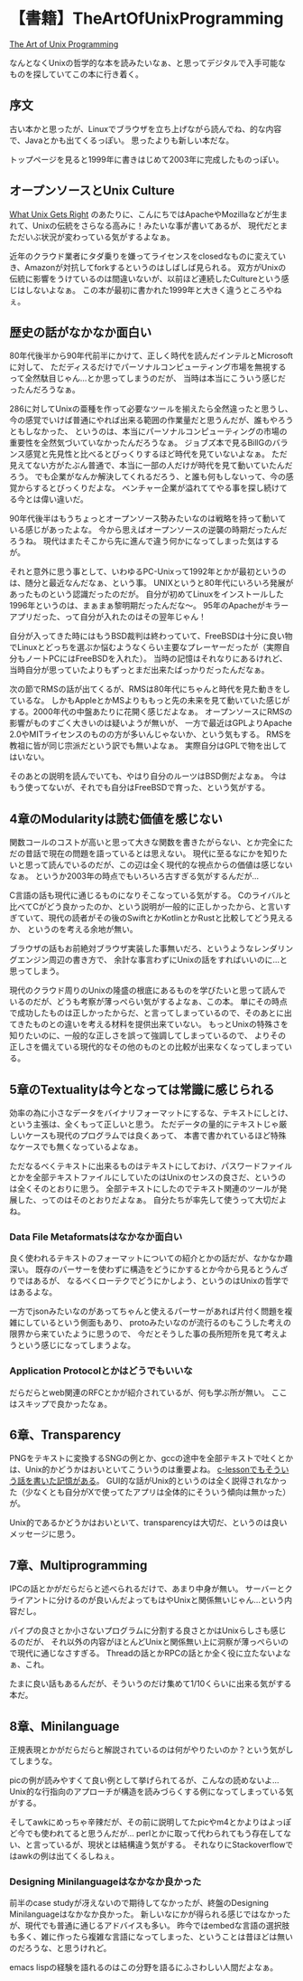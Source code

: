 # 【書籍】TheArtOfUnixProgramming

[The Art of Unix Programming](http://www.catb.org/~esr/writings/taoup/html/)

なんとなくUnixの哲学的な本を読みたいなぁ、と思ってデジタルで入手可能なものを探していてこの本に行き着く。

## 序文

古い本かと思ったが、Linuxでブラウザを立ち上げながら読んでね、的な内容で、Javaとかも出てくるっぽい。
思ったよりも新しい本だな。

トップページを見ると1999年に書きはじめて2003年に完成したものっぽい。

## オープンソースとUnix Culture

[What Unix Gets Right](http://www.catb.org/~esr/writings/taoup/html/ch01s05.html#id2872945) のあたりに、こんにちではApacheやMozillaなどが生まれて、Unixの伝統をさらなる高みに！みたいな事が書いてあるが、
現代だとまただいぶ状況が変わっている気がするよなぁ。

近年のクラウド業者にタダ乗りを嫌ってライセンスをclosedなものに変えていき、Amazonが対抗してforkするというのはしばしば見られる。
双方がUnixの伝統に影響をうけているのは間違いないが、以前ほど連続したCultureという感じはしないよなぁ。
この本が最初に書かれた1999年と大きく違うところやねぇ。

## 歴史の話がなかなか面白い

80年代後半から90年代前半にかけて、正しく時代を読んだインテルとMicrosoftに対して、
ただディスるだけでパーソナルコンピューティング市場を無視するって全然駄目じゃん…とか思ってしまうのだが、
当時は本当にこういう感じだったんだろうなぁ。

286に対してUnixの亜種を作って必要なツールを揃えたら全然違ったと思うし、
今の感覚でいけば普通にやれば出来る範囲の作業量だと思うんだが、誰もやろうともしなかった、
というのは、本当にパーソナルコンピューティングの市場の重要性を全然気づいていなかったんだろうなぁ。
ジョブズ本で見るBillGのバランス感覚と先見性と比べるとびっくりするほど時代を見ていないよなぁ。
ただ見えてない方がたぶん普通で、本当に一部の人だけが時代を見て動いていたんだろう。
でも企業がなんか解決してくれるだろう、と誰も何もしないって、今の感覚からするとびっくりだよな。
ベンチャー企業が溢れててやる事を探し続けてる今とは偉い違いだ。

90年代後半はもうちょっとオープンソース勢みたいなのは戦略を持って動いている感じがあったよな。
今から思えばオープンソースの逆襲の時期だったんだろうね。
現代はまたそこから先に進んで違う何かになってしまった気はするが。

それと意外に思う事として、いわゆるPC-Unixって1992年とかが最初というのは、随分と最近なんだなぁ、という事。
UNIXというと80年代にいろいろ発展があったものという認識だったのだが。
自分が初めてLinuxをインストールした1996年というのは、まぁまぁ黎明期だったんだな〜。
95年のApacheがキラーアプリだった、って自分が入れたのはその翌年じゃん！

自分が入ってきた時にはもうBSD裁判は終わっていて、FreeBSDは十分に良い物でLinuxとどっちを選ぶか悩むようなくらい主要なプレーヤーだったが（実際自分もノートPCにはFreeBSDを入れた）。
当時の記憶はそれなりにあるけれど、当時自分が思っていたよりもずっとまだ出来たばっかりだったんだなぁ。

次の節でRMSの話が出てくるが、RMSは80年代にちゃんと時代を見た動きをしているな。
しかもAppleとかMSよりももっと先の未来を見て動いていた感じがする。2000年代の中盤あたりに花開く感じだよなぁ。
オープンソースにRMSの影響がものすごく大きいのは疑いようが無いが、
一方で最近はGPLよりApache 2.0やMITライセンスのものの方が多いんじゃないか、という気もする。
RMSを教祖に皆が同じ宗派だという訳でも無いよなぁ。
実際自分はGPLで物を出してはいない。

そのあとの説明を読んでいても、やはり自分のルーツはBSD側だよなぁ。
今はもう使ってないが、それでも自分はFreeBSDで育った、という気がする。

## 4章のModularityは読む価値を感じない

関数コールのコストが高いと思って大きな関数を書きたがらない、とか完全にただの昔話で現在の問題を語っているとは思えない。
現代に至るなにかを知りたいと思って読んでいるのだが、この辺は全く現代的な視点からの価値は感じないなぁ。
というか2003年の時点でもいろいろ古すぎる気がするんだが…

C言語の話も現代に通じるものになりそこなっている気がする。
Cのライバルと比べてCがどう良かったのか、という説明が一般的に正しかったから、と言いすぎていて、現代の読者がその後のSwiftとかKotlinとかRustと比較してどう見えるか、
というのを考える余地が無い。

ブラウザの話もお前絶対ブラウザ実装した事無いだろ、というようなレンダリングエンジン周辺の書き方で、
余計な事言わずにUnixの話をすればいいのに…と思ってしまう。

現代のクラウド周りのUnixの隆盛の根底にあるものを学びたいと思って読んでいるのだが、どうも考察が薄っぺらい気がするよなぁ、この本。
単にその時点で成功したものは正しかったからだ、と言ってしまっているので、そのあとに出てきたものとの違いを考える材料を提供出来ていない。
もっとUnixの特殊さを知りたいのに、一般的な正しさを誤って強調してしまっているので、
よりその正しさを備えている現代的なその他のものとの比較が出来なくなってしまっている。

## 5章のTextualityは今となっては常識に感じられる

効率の為に小さなデータをバイナリフォーマットにするな、テキストにしとけ、
という主張は、全くもって正しいと思う。
ただデータの量的にテキストじゃ厳しいケースも現代のプログラムでは良くあって、
本書で書かれているほど特殊なケースでも無くなっているよなぁ。

ただなるべくテキストに出来るものはテキストにしておけ、パスワードファイルとかを全部テキストファイルにしていたのはUnixのセンスの良さだ、というのは全くそのとおりに思う。
全部テキストにしたのでテキスト関連のツールが発展した、ってのはそのとおりだよなぁ。
自分たちが率先して使うって大切だよね。

### Data File Metaformatsはなかなか面白い

良く使われるテキストのフォーマットについての紹介とかの話だが、なかなか趣深い。
既存のパーサーを使わずに構造をどうにかするとか今から見るとうんざりではあるが、
なるべくローテクでどうにかしよう、というのはUnixの哲学ではあるよな。

一方でjsonみたいなのがあってちゃんと使えるパーサーがあれば片付く問題を複雑にしているという側面もあり、
protoみたいなのが流行るのもこうした考えの限界から来ていたように思うので、
今だとそうした事の長所短所を見て考えようという感じになってしまうよな。

### Application Protocolとかはどうでもいいな

だらだらとweb関連のRFCとかが紹介されているが、何も学ぶ所が無い。
ここはスキップで良かったなぁ。

## 6章、Transparency

PNGをテキストに変換するSNGの例とか、gccの途中を全部テキストで吐くとかは、Unix的かどうかはおいといてこういうのは重要よね。
[c-lessonでもそういう話を書いた記憶がある](https://karino2.github.io/c-lesson/arm_asm.html)。
GUI的な話がUnix的というのは全く説得されなかった（少なくとも自分がXで使ってたアプリは全体的にそういう傾向は無かった）が。

Unix的であるかどうかはおいといて、transparencyは大切だ、というのは良いメッセージに思う。

## 7章、Multiprogramming

IPCの話とかがだらだらと述べられるだけで、あまり中身が無い。
サーバーとクライアントに分けるのが良いんだよってもはやUnixと関係無いじゃん…という内容だし。

パイプの良さとか小さないプログラムに分割する良さとかはUnixらしさも感じるのだが、
それ以外の内容がほとんどUnixと関係無い上に洞察が薄っぺらいので現代に通じなさすぎる。
Threadの話とかRPCの話とか全く役に立たないよなぁ、これ。

たまに良い話もあるんだが、そういうのだけ集めて1/10くらいに出来る気がする本だ。

## 8章、Minilanguage

正規表現とかがだらだらと解説されているのは何がやりたいのか？という気がしてしまうな。

picの例が読みやすくて良い例として挙げられてるが、こんなの読めないよ…
Unix的な行指向のアプローチが構造を読みづらくする例になってしまっている気がする。

そしてawkにめっちゃ辛辣だが、その前に説明してたpicやm4とかよりはよっぽど今でも使われてると思うんだが…
perlとかに取って代わられてもう存在してない、と言っているが、現状とは結構違う気がする。
それなりにStackoverflowではawkの例は出てくるしねぇ。

### Designing Minilanguageはなかなか良かった

前半のcase studyが冴えないので期待してなかったが、終盤のDesigning Minilanguageはなかなか良かった。
新しいなにかが得られる感じではなかったが、現代でも普通に通じるアドバイスも多い。
昨今ではembedな言語の選択肢も多く、雑に作ったら複雑な言語になってしまった、ということは昔ほどは無いのだろうな、と思うけれど。

emacs lispの経験を語れるのはこの分野を語るにふさわしい人間だよなぁ。